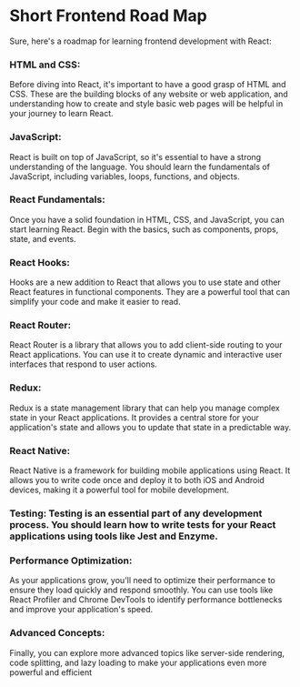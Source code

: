 # Short Frontend Road Map
Sure, here's a roadmap for learning frontend development with React:

### HTML and CSS: 
Before diving into React, it's important to have a good grasp of HTML and CSS. These are the building blocks of any website or web application, and understanding how to create and style basic web pages will be helpful in your journey to learn React.

### JavaScript: 
React is built on top of JavaScript, so it's essential to have a strong understanding of the language. You should learn the fundamentals of JavaScript, including variables, loops, functions, and objects.

### React Fundamentals:
Once you have a solid foundation in HTML, CSS, and JavaScript, you can start learning React. Begin with the basics, such as components, props, state, and events.

### React Hooks: 
Hooks are a new addition to React that allows you to use state and other React features in functional components. They are a powerful tool that can simplify your code and make it easier to read.

### React Router: 
React Router is a library that allows you to add client-side routing to your React applications. You can use it to create dynamic and interactive user interfaces that respond to user actions.

### Redux: 
Redux is a state management library that can help you manage complex state in your React applications. It provides a central store for your application's state and allows you to update that state in a predictable way.

### React Native: 
React Native is a framework for building mobile applications using React. It allows you to write code once and deploy it to both iOS and Android devices, making it a powerful tool for mobile development.

### Testing: Testing is an essential part of any development process. You should learn how to write tests for your React applications using tools like Jest and Enzyme.

### Performance Optimization:
As your applications grow, you'll need to optimize their performance to ensure they load quickly and respond smoothly. You can use tools like React Profiler and Chrome DevTools to identify performance bottlenecks and improve your application's speed.

### Advanced Concepts: 
Finally, you can explore more advanced topics like server-side rendering, code splitting, and lazy loading to make your applications even more powerful and efficient
